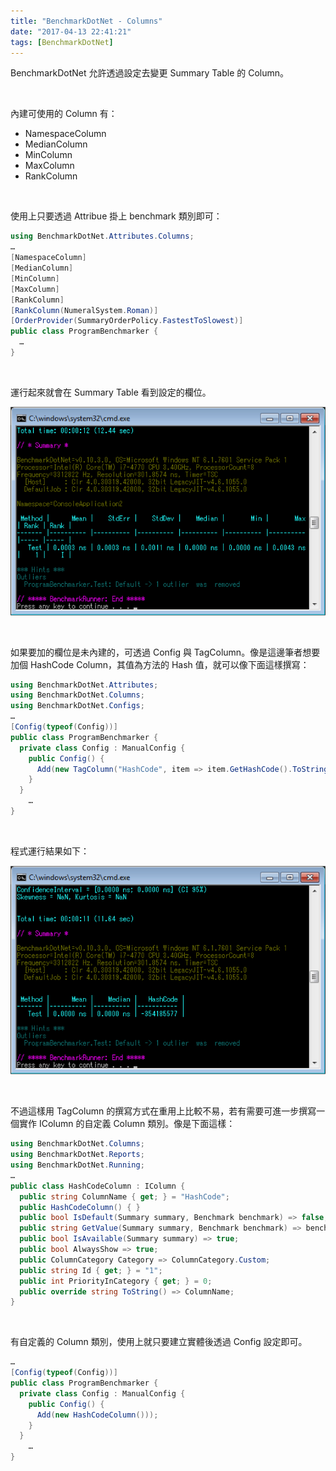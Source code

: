 ```yaml
---
title: "BenchmarkDotNet - Columns"
date: "2017-04-13 22:41:21"
tags: [BenchmarkDotNet]
---
```



BenchmarkDotNet 允許透過設定去變更 Summary Table 的 Column。  

<!-- More -->

<br/>


內建可使用的 Column 有：  
- NamespaceColumn
- MedianColumn
- MinColumn
- MaxColumn
- RankColumn

<br/>


使用上只要透過 Attribue 掛上 benchmark 類別即可：

```c#
using BenchmarkDotNet.Attributes.Columns;
…
[NamespaceColumn] 
[MedianColumn] 
[MinColumn] 
[MaxColumn] 
[RankColumn]
[RankColumn(NumeralSystem.Roman)] 
[OrderProvider(SummaryOrderPolicy.FastestToSlowest)] 
public class ProgramBenchmarker { 
  …
}
```

<br/>


運行起來就會在 Summary Table 看到設定的欄位。  

![1.png](1.png)

<br/>


如果要加的欄位是未內建的，可透過 Config 與 TagColumn。像是這邊筆者想要加個 HashCode Column，其值為方法的 Hash 值，就可以像下面這樣撰寫：  

```c#
using BenchmarkDotNet.Attributes; 
using BenchmarkDotNet.Columns; 
using BenchmarkDotNet.Configs; 
…
[Config(typeof(Config))] 
public class ProgramBenchmarker { 
  private class Config : ManualConfig { 
    public Config() { 
      Add(new TagColumn("HashCode", item => item.GetHashCode().ToString())); 
    } 
  } 
    …
}
```

<br/>


程式運行結果如下：  

![2.png](2.png)

<br/>


不過這樣用 TagColumn 的撰寫方式在重用上比較不易，若有需要可進一步撰寫一個實作 IColumn 的自定義 Column 類別。像是下面這樣： 

```c#
using BenchmarkDotNet.Columns; 
using BenchmarkDotNet.Reports; 
using BenchmarkDotNet.Running;
…
public class HashCodeColumn : IColumn { 
  public string ColumnName { get; } = "HashCode"; 
  public HashCodeColumn() { } 
  public bool IsDefault(Summary summary, Benchmark benchmark) => false; 
  public string GetValue(Summary summary, Benchmark benchmark) => benchmark.Target.Method.Name.GetHashCode().ToString(); 
  public bool IsAvailable(Summary summary) => true; 
  public bool AlwaysShow => true; 
  public ColumnCategory Category => ColumnCategory.Custom; 
  public string Id { get; } = "1"; 
  public int PriorityInCategory { get; } = 0; 
  public override string ToString() => ColumnName; 
}
```

<br/>


有自定義的 Column 類別，使用上就只要建立實體後透過 Config 設定即可。  

```c#
…
[Config(typeof(Config))] 
public class ProgramBenchmarker { 
  private class Config : ManualConfig { 
    public Config() { 
      Add(new HashCodeColumn())); 
    } 
  } 
    …
}
```
  
